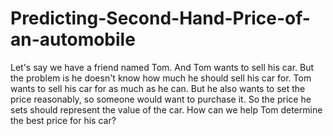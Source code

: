# Predicting-Second-Hand-Price-of-an-automobile
Let's say we have a friend named Tom. And Tom wants to sell his car. But the problem is he doesn't know how much he should sell his car for. Tom wants to sell his car for as much as he can. But he also wants to set the price reasonably, so someone would want to purchase it. So the price he sets should represent the value of the car. How can we help Tom determine the best price for his car?
